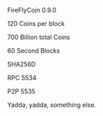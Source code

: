 FireFlyCoin 0.9.0 

120 Coins per block

700 Billion total Coins

60 Second Blocks

SHA256D

RPC 5534

P2P 5535

Yadda, yadda, something else.

